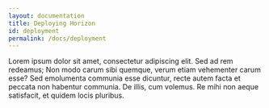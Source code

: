 ```yaml
---
layout: documentation
title: Deploying Horizon
id: deployment
permalink: /docs/deployment
---
```


Lorem ipsum dolor sit amet, consectetur adipiscing elit. Sed ad rem redeamus; Non modo carum sibi quemque, verum etiam vehementer carum esse? Sed emolumenta communia esse dicuntur, recte autem facta et peccata non habentur communia. De illis, cum volemus. Re mihi non aeque satisfacit, et quidem locis pluribus.
